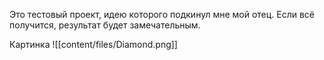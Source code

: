 Это тестовый проект, идею которого подкинул мне мой отец. Если всё получится, результат будет замечательным.

Картинка
![[content/files/Diamond.png]]
